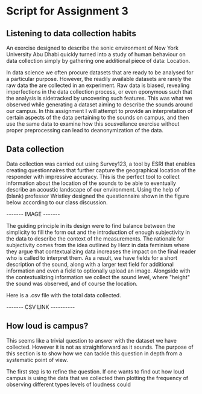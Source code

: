 # Script for Assignment 3

## Listening to data collection habits

An exercise designed to describe the sonic environment of New York University Abu Dhabi quickly turned into a study of human behaviour on data collection simply by gathering one additional piece of data: Location.

In data science we often procure datasets that are ready to be analysed for a particular purpose. However, the readily available datasets are rarely the raw data the are collected in an experiment. Raw data is biased, revealing imperfections in the data collection process, or even eponymous such that the analysis is sidetracked by uncovering such features. This was what we observed while generating a dataset aiming to describe the sounds around our campus. In this assignment I will attempt to provide an interpretation of certain aspects of the data pertaining to the sounds on campus, and then use the same data to examine how this sousveilance exercise without proper preprocessing can lead to deanonymization of the data.

## Data collection

Data collection was carried out using Survey123, a tool by ESRI that enables creating questionnaires that further capture the geographical location of the responder with impressive accuracy. This is the perfect tool to collect information about the location of the sounds to be able to eventually describe an acoustic landscape of our environment. Using the help of (blank) professor Wristley designed the questionnaire shown in the figure below according to our class discussion.

------- IMAGE -------

The guiding principle in its design were to find balance between the simplicity to fill the form out and the introduction of enough subjectivity in the data to describe the context of the measurements. The rationale for subjectivity comes from the idea outlined by Herz in data feminism where they argue that contextualizing data increases the impact on the final reader who is called to interpret them. As a result, we have fields for a short description of the sound, along with a larger text field for additional information and even a field to optionally upload an image. Alongside with the contextualizing information we collect the sound level, where "height" the sound was observed, and of course the location.

Here is a .csv file with the total data collected. 

------- CSV LINK ----------

## How loud is campus?

This seems like a trivial question to answer with the dataset we have collected. However it is not as straightforward as it sounds. The purpose of this section is to show how we can tackle this question in depth from a systematic point of view.

The first step is to refine the question. If one wants to find out how loud campus is using the data that we collected then plotting the frequency of observing different types levels of loudness could 
